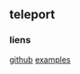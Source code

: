 ## teleport

### liens
[github](https://github.com/fernandojsg/aframe-teleport-controls)
[examples](https://fernandojsg.com/aframe-teleport-controls/)